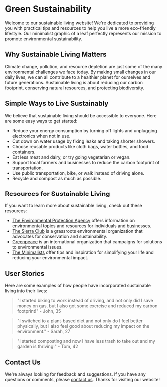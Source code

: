 <!--
Write me content for website with wallpaper which alt text is:

"A minimalist graphic of a leaf for an environmental or sustainable living website"

The name/title of the page should not be 1:1 copy of the alt text but rather a real content of the website which is using this wallpaper.

- Use markdown format
- Start with the heading
- The content should look like a real website
- Include real sections like references, contact, user stories, etc. use things relevant to the page purpose.
- Feel free to use structure like headings, bullets, numbering, blockquotes, paragraphs, horizontal lines, etc.
- You can use formatting like bold or _italic_
- You can include UTF-8 emojis
- Links should be only #hash anchors (and you can refer to the document itself)
- Do not include images
-->

<!--font:Open Sans-->

# Green Sustainability

Welcome to our sustainable living website! We're dedicated to providing you with practical tips and resources to help you live a more eco-friendly lifestyle. Our minimalist graphic of a leaf perfectly represents our mission to promote environmental sustainability.

## Why Sustainable Living Matters

Climate change, pollution, and resource depletion are just some of the many environmental challenges we face today. By making small changes in our daily lives, we can all contribute to a healthier planet for ourselves and future generations. Sustainable living is about reducing our carbon footprint, conserving natural resources, and protecting biodiversity.

## Simple Ways to Live Sustainably

We believe that sustainable living should be accessible to everyone. Here are some easy ways to get started:

-   Reduce your energy consumption by turning off lights and unplugging electronics when not in use.
-   Cut down on water usage by fixing leaks and taking shorter showers.
-   Choose reusable products like cloth bags, water bottles, and food containers.
-   Eat less meat and dairy, or try going vegetarian or vegan.
-   Support local farmers and businesses to reduce the carbon footprint of transportation.
-   Use public transportation, bike, or walk instead of driving alone.
-   Recycle and compost as much as possible.

## Resources for Sustainable Living

If you want to learn more about sustainable living, check out these resources:

-   [The Environmental Protection Agency](#) offers information on environmental topics and resources for individuals and businesses.
-   [The Sierra Club](#) is a grassroots environmental organization that advocates for conservation and sustainability.
-   [Greenpeace](#) is an international organization that campaigns for solutions to environmental issues.
-   [The Minimalists](#) offer tips and inspiration for simplifying your life and reducing your environmental impact.

## User Stories

Here are some examples of how people have incorporated sustainable living into their lives:

> "I started biking to work instead of driving, and not only did I save money on gas, but I also got some exercise and reduced my carbon footprint!" - John, 35

> "I switched to a plant-based diet and not only do I feel better physically, but I also feel good about reducing my impact on the environment." - Sarah, 27

> "I started composting and now I have less trash to take out and my garden is thriving!" - Tom, 42

## Contact Us

We're always looking for feedback and suggestions. If you have any questions or comments, please [contact us](#). Thanks for visiting our website!
